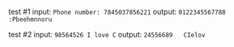 test #1
input: `Phone number: 7845037856221`
output: `0122345567788  :Pbeehmnnoru`

test #2
input: `98564526 I love C`
output: `24556689   CIelov`
